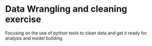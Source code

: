 # Data Wrangling and cleaning exercise
Focusing on the use of python tools to clean data and get it ready for analysis and model building
